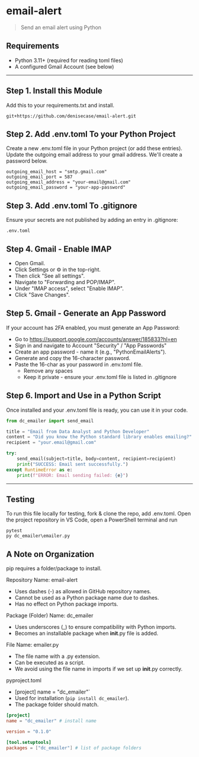 # email-alert

> Send an email alert using Python

## Requirements

- Python 3.11+ (required for reading toml files)
- A configured Gmail Account (see below)
---

## Step 1. Install this Module

Add this to your requirements.txt and install. 

```
git+https://github.com/denisecase/email-alert.git
```

## Step 2. Add .env.toml To your Python Project

Create a new .env.toml file in your Python project (or add these entries).
Update the outgoing email address to your gmail address.
We'll create a password below.  

```
outgoing_email_host = "smtp.gmail.com"
outgoing_email_port = 587
outgoing_email_address = "your-email@gmail.com"
outgoing_email_password = "your-app-password"
```

## Step 3. Add .env.toml To .gitignore

Ensure your secrets are not published by adding an entry in .gitignore:

```
.env.toml
```

## Step 4. Gmail - Enable IMAP

 - Open Gmail.
 - Click Settings or ⚙️ in the top-right.
 - Then click "See all settings".
 - Navigate to "Forwarding and POP/IMAP".
 - Under "IMAP access", select "Enable IMAP".
-  Click "Save Changes".

## Step 5. Gmail - Generate an App Password

If your account has 2FA enabled, you must generate an App Password:
- Go to <https://support.google.com/accounts/answer/185833?hl=en> 
- Sign in and navigate to Account "Security" / "App Passwords"
- Create an app password - name it (e.g., "PythonEmailAlerts"). 
- Generate and copy the 16-character password.
- Paste the 16-char as your password in .env.toml file. 
  - Remove any spaces
  - Keep it private - ensure your .env.toml file is listed in .gitignore

## Step 6. Import and Use in a Python Script

Once installed and your .env.toml file is ready, you can use it in your code. 

```python
from dc_emailer import send_email

title = "Email from Data Analyst and Python Developer"
content = "Did you know the Python standard library enables emailing?"
recipient = "your.email@gmail.com"

try:
    send_email(subject=title, body=content, recipient=recipient)
    print("SUCCESS: Email sent successfully.")
except RuntimeError as e:
    print(f"ERROR: Email sending failed: {e}")
```
---

## Testing

To run this file locally for testing, fork & clone the repo, add .env.toml. 
Open the project repository in VS Code, open a PowerShell terminal and run 

```
pytest
py dc_emailer\emailer.py
```

## A Note on Organization

pip requires a folder/package to install. 

Repository Name: email-alert
  - Uses dashes (-) as allowed in GitHub repository names.
  - Cannot be used as a Python package name due to dashes.
  - Has no effect on Python package imports.

Package (Folder) Name: dc_emailer
  - Uses underscores (_) to ensure compatibility with Python imports.
  - Becomes an installable package when  __init__.py file is added.

File Name: emailer.py
  - The file name with a .py extension.
  - Can be executed as a script. 
  - We avoid using the file name in imports if we set up __init__.py correctly. 

pyproject.toml
  - [project] name = "dc_emailer"`
  - Used for installation (`pip install dc_emailer`).
  - The package folder should match.

```toml
[project]
name = "dc_emailer" # install name

version = "0.1.0"

[tool.setuptools]
packages = ["dc_emailer"] # list of package folders
```